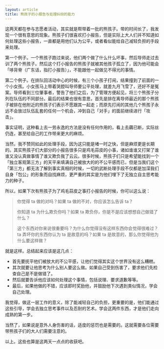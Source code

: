 ```yaml
---
layout: article
title: 熊孩子的小报告与处理纠纷的能力
---
```


这两天都在参与志愿者活动，其实就是帮带着一批的熊孩子。带的时间长了，我发现一个很有意思的现象。熊孩子们很喜欢打小报告，但是实际上大人们并不知道如何处理这些小报告，一直都是用他们认为公平，或者看似能给自己减轻负担的手段来处理。

第一个例子。一个熊孩子跑过来说，他们两个做了什么什么坏事，然后导师走过去训了两个熊孩子。然后这个打小报告的熊孩子就被其他孩子孤立了，因为他可能会「哆背脊（广东话，指打小报告）」，不能跟他一起做见不得光的事情。

第二个例子。在排队回活动中心的时候，有三个小孩子打闹，结果撞到了前面的一个小女孩。小女孩马上带着哭腔叫导师要公平处理，就差九月飞雪了，还好不是冤案。导师看到三位肇事者，警告了他们之后，为了管理方便起见，将三个熊孩子分列在队伍的不同部分。最后的结果也很有意思，首先是排在离导师最近的那个熊孩子被排在他附近的熊孩子们表示不愿跟其一起走；而原先打闹的其他几个熊孩子永远不会放过队伍乱套的任何一个机会，冲到自己「对手」的面前继续进行「攻击」。

事实证明，这种看上去一劳永逸的方法是没有任何作用的，看上去藕已断，实际丝仍连，甚至给自己的工作带来更大的麻烦。

当然，我不赞同如此的处理手段，因为这只能是堵一时之快，但是麻烦更是长期的。其实熊孩子们大部分的小报告很多只是鸡毛蒜皮的小事，诸如谁谁又打架了谁谁又没认真做事情了谁又欺负我了云云。很多时候，熊孩子们只是希望能找到一个「独立客观第三方」的天平来填满自己被放大的的不公平感而已，但是当我们这个「第三方」都无法了解到事实真相的时候，一切的武断处理手段不仅都是加深我们自身「包公」的形象而自找麻烦，更严重的其实是为他们埋下了无独立自主思考能力的种子。

所以，如果下次有熊孩子为了鸡毛蒜皮之事打小报告的时候，你可以这么说：

> 你觉得 ta 做的对吗？如果 ta 做的不对，你应该怎么告诉 ta？
> 
> 你知道 ta 为什么欺负你吗？如果 ta 欺负你，你是不是应该想想自己做错了什么？
> 
> 这个东西对你来说很重要吗？为什么你觉得没有这样东西你会觉得很难过？ta 弄坏你的东西你认为 ta 是故意的吗？如果 ta 是故意的，那么你觉得他为什么要这样做？

就是这样。总结起来应该是这几点：

- 首先要抚平他们被放大的不公平感，让他们觉得其实这个世界没有这么糟糕。
- 其次就要让他思考为什么别人要这么做。如果自己受到伤害了，要求他们先检查自己是不是做错了。
- 然后就要告诉他应该如何处理这个事情，包括说理、要求道歉等等。
- 最后，如果他做的不错，应该即时奖励他，并鼓励他下次遇到类似情况，学会自己处理。

我觉得，做这一层工作的意义，除了能减轻自己的负担，更重要的是，他们能通过这些引导，学会去独立思考事件以及忍耐的艺术。学会这两件东西，才是他们走向成熟的第一步。

当然了，如果说是意外人身伤害的话，适度的惩罚也是需要的。这就需要各位需要带熊孩子们的大人们需要注意的。

以上。这些也算是这两天一点点的收获吧。